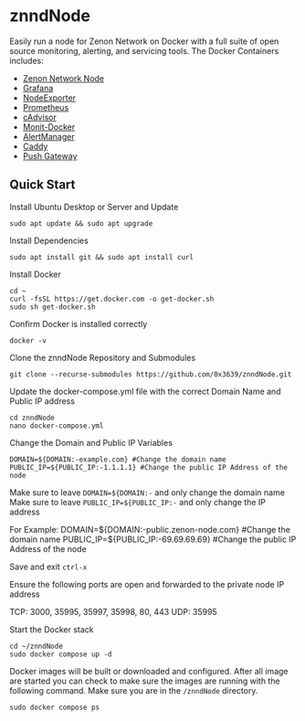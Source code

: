 # znndNode

Easily run a node for Zenon Network on Docker with a full suite of open source monitoring, alerting, and servicing tools. The Docker Containers includes:
* [Zenon Network Node](https://github.com/zenon-network/go-zenon)
* [Grafana](http://grafana.org/)
* [NodeExporter](https://github.com/prometheus/node_exporter)
* [Prometheus](https://prometheus.io/)
* [cAdvisor](https://github.com/google/cadvisor)
* [Monit-Docker](https://github.com/decryptus/monit-docker)
* [AlertManager](https://github.com/prometheus/alertmanager)
* [Caddy](https://hub.docker.com/_/caddy)
* [Push Gateway](https://prometheus.io/docs/practices/pushing/)

## Quick Start

Install Ubuntu Desktop or Server and Update
```
sudo apt update && sudo apt upgrade
```

Install Dependencies
```
sudo apt install git && sudo apt install curl
```

Install Docker
```
cd ~
curl -fsSL https://get.docker.com -o get-docker.sh
sudo sh get-docker.sh
```

Confirm Docker is installed correctly
```
docker -v
```

Clone the znndNode Repository and Submodules
```
git clone --recurse-submodules https://github.com/0x3639/znndNode.git
```

Update the docker-compose.yml file with the correct Domain Name and Public IP address
```
cd znndNode
nano docker-compose.yml
```

Change the Domain and Public IP Variables
```
DOMAIN=${DOMAIN:-example.com} #Change the domain name
PUBLIC_IP=${PUBLIC_IP:-1.1.1.1} #Change the public IP Address of the node
```
Make sure to leave `DOMAIN=${DOMAIN:-` and only change the domain name
Make sure to leave `PUBLIC_IP=${PUBLIC_IP:-` and only change the IP address

For Example:
DOMAIN=${DOMAIN:-public.zenon-node.com} #Change the domain name
PUBLIC_IP=${PUBLIC_IP:-69.69.69.69} #Change the public IP Address of the node

Save and exit `ctrl-x`

Ensure the following ports are open and forwarded to the private node IP address

TCP: 3000, 35995, 35997, 35998, 80, 443
UDP: 35995

Start the Docker stack
```
cd ~/znndNode
sudo docker compose up -d
```

Docker images will be built or downloaded and configured.  After all image are started you can check to make sure the images are running with the following command. Make sure you are in the `/znndNode` directory.

```
sudo docker compose ps
```
